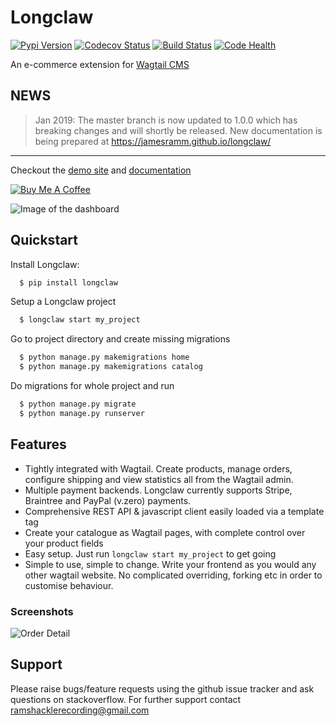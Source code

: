 # Longclaw


[![Pypi Version](https://badge.fury.io/py/longclaw.svg)](https://badge.fury.io/py/longclaw)
[![Codecov Status](https://codecov.io/gh/JamesRamm/longclaw/branch/master/graph/badge.svg)](https://codecov.io/gh/JamesRamm/longclaw)
[![Build Status](https://travis-ci.org/JamesRamm/longclaw.svg?branch=master)](https://travis-ci.org/JamesRamm/longclaw)
[![Code Health](https://landscape.io/github/JamesRamm/longclaw/master/landscape.svg?style=flat)](https://landscape.io/github/JamesRamm/longclaw/master)

An e-commerce extension for [Wagtail CMS](https://github.com/wagtail/wagtail)

## NEWS
> Jan 2019: The master branch is now updated to 1.0.0 which has breaking changes and will shortly be released. New documentation is being prepared at https://jamesramm.github.io/longclaw/

--------------------------------------------------------------------------------

Checkout the [demo site](https://github.com/JamesRamm/longclaw_demo) and [documentation](http://longclaw.readthedocs.io/en/latest/)

<a href="https://www.buymeacoffee.com/pHtXDM748" target="_blank"><img src="https://www.buymeacoffee.com/assets/img/custom_images/orange_img.png" alt="Buy Me A Coffee" style="height: auto !important;width: auto !important;" ></a>

![Image of the dashboard](docs/assets/dashboard.png)

## Quickstart

Install Longclaw:

```bash
  $ pip install longclaw
```

Setup a Longclaw project

```bash
  $ longclaw start my_project
```

Go to project directory and create missing migrations 

```bash
  $ python manage.py makemigrations home
  $ python manage.py makemigrations catalog
```

Do migrations for whole project and run 

```bash
  $ python manage.py migrate
  $ python manage.py runserver
```

## Features

- Tightly integrated with Wagtail. Create products, manage orders, configure shipping and view statistics all from the Wagtail admin.
- Multiple payment backends. Longclaw currently supports Stripe, Braintree and PayPal (v.zero) payments.
- Comprehensive REST API & javascript client easily loaded via a template tag
- Create your catalogue as Wagtail pages, with complete control over your product fields
- Easy setup. Just run `longclaw start my_project` to get going
- Simple to use, simple to change. Write your frontend as you would any other wagtail website. No complicated overriding, forking etc in order to customise behaviour.


### Screenshots

![Order Detail](docs/assets/order_detail.png)


## Support


Please raise bugs/feature requests using the github issue tracker and ask questions on stackoverflow.
For further support contact ramshacklerecording@gmail.com


